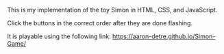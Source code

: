 This is my implementation of the toy Simon in HTML, CSS, and JavaScript.

Click the buttons in the correct order after they are done flashing.

It is playable using the following link: https://aaron-detre.github.io/Simon-Game/
